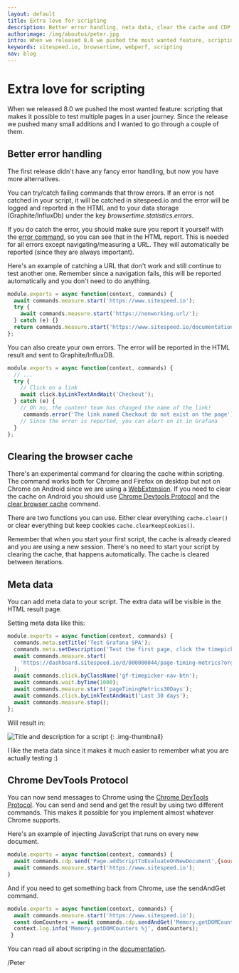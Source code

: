 ```yaml
---
layout: default
title: Extra love for scripting
description: Better error handling, neta data, clear the cache and CDP is now supported in scripting.
authorimage: /img/aboutus/peter.jpg
intro: When we released 8.0 we pushed the most wanted feature, scripting that makes it possible to test multiple pages in a user journey. Since the release we pushed many small additions and I wanted to go through a couple of them.
keywords: sitespeed.io, browsertime, webperf, scripting
nav: blog
---
```


# Extra love for scripting
When we released 8.0 we pushed the most wanted feature: scripting that makes it possible to test multiple pages in a user journey. Since the release we pushed many small additions and I wanted to go through a couple of them.

## Better error handling

The first release didn't have any fancy error handling, but now you have more alternatives.

You can try/catch failing commands that throw errors. If an error is not catched in your script, it will be catched in sitespeed.io and the error will be logged and reported in the HTML and to your data storage (Graphite/InfluxDb) under the key *browsertime.statistics.errors*.

If you do catch the error, you should make sure you report it yourself with the [error command](#error), so you can see that in the HTML report. This is needed for all errors except navigating/measuring a URL. They will automatically be reported (since they are always important).

Here's an example of catching a URL that don't work and still continue to test another one. Remember since a navigation fails, this will be reported automatically and you don't need to do anything.

~~~javascript
module.exports = async function(context, commands) {
  await commands.measure.start('https://www.sitespeed.io');
  try {
    await commands.measure.start('https://nonworking.url/');
  } catch (e) {}
  return commands.measure.start('https://www.sitespeed.io/documentation/');
};
~~~

You can also create your own errors. The error will be reported in the HTML result and sent to Graphite/InfluxDB.

~~~javascript
module.exports = async function(context, commands) {
  // ...
  try {
    // Click on a link 
    await click.byLinkTextAndWait('Checkout');
  } catch (e) {
    // Oh no, the content team has changed the name of the link!
     commands.error('The link named Checkout do not exist on the page');
    // Since the error is reported, you can alert on it in Grafana
  }
};
~~~

## Clearing the browser cache

There's an experimental command for clearing the cache within scripting. The command works both for Chrome and Firefox on desktop but not on Chrome on Android since we are using a [WebExtension](https://github.com/sitespeedio/browsertime-extension). If you need to clear the cache on Android you should use [Chrome Devtools Protocol](#chrome-devtools-protocol) and the [clear browser cache](https://chromedevtools.github.io/devtools-protocol/tot/Network#method-clearBrowserCache) command.

There are two functions you can use. Either clear everything `cache.clear()` or clear everything but keep cookies `cache.clearKeepCookies()`.

Remember that when you start your first script, the cache is already cleared and you are using a new session. There's no need to start your script by clearing the cache, that happens automatically. The cache is cleared between iterations.


## Meta data

You can add meta data to your script. The extra data will be visible in the HTML result page. 

Setting meta data like this:

~~~javascript
module.exports = async function(context, commands) {
  commands.meta.setTitle('Test Grafana SPA');
  commands.meta.setDescription('Test the first page, click the timepicker and then choose <b>Last 30 days</b> and measure that page.');	
  await commands.measure.start(
    'https://dashboard.sitespeed.io/d/000000044/page-timing-metrics?orgId=1','pageTimingMetricsDefault'
  );
  await commands.click.byClassName('gf-timepicker-nav-btn');
  await commands.wait.byTime(1000);
  await commands.measure.start('pageTimingMetrics30Days');
  await commands.click.byLinkTextAndWait('Last 30 days');
  await commands.measure.stop();
};
~~~

Will result in:

![Title and description for a script]({{site.baseurl}}/img/titleanddesc.png)
{: .img-thumbnail}

I like the meta data since it makes it much easier to remember what you are actually testing :)

## Chrome DevTools Protocol 

You can now send messages to Chrome using the [Chrome DevTools Protocol](https://chromedevtools.github.io/devtools-protocol/). You can send and send and get the result by using two different commands. This makes it possible for you implement almost whatever Chrome supports.

Here's an example of injecting JavaScript that runs on every new document.

~~~javascript
module.exports = async function(context, commands) {
  await commands.cdp.send('Page.addScriptToEvaluateOnNewDocument',{source: 'console.log("hello");'});
  await commands.measure.start('https://www.sitespeed.io');
}
~~~

And if you need to get something back from Chrome, use the sendAndGet command.

~~~javascript
module.exports = async function(context, commands) {
  await commands.measure.start('https://www.sitespeed.io');
  const domCounters = await commands.cdp.sendAndGet('Memory.getDOMCounters');
  context.log.info('Memory.getDOMCounters %j', domCounters);
 }
~~~

You can read all about scripting in the [documentation](/documentation/sitespeed.io/scripting/).

/Peter
